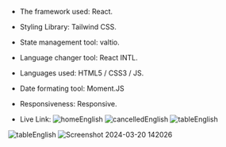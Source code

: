 - The framework used: React.
  
- Styling Library: Tailwind CSS.
  
- State management tool: valtio.
  
- Language changer tool: React INTL.
  
- Languages used: HTML5 / CSS3 / JS.
  
- Date formating tool: Moment.JS
  
- Responsiveness: Responsive.
  
- Live Link:
 ![homeEnglish](https://github.com/mona9855/Bosta-Task/assets/89538929/edb9397a-41c9-4341-a39a-0d0680c4e80f)
![cancelledEnglish](https://github.com/mona9855/Bosta-Task/assets/89538929/fefc1069-6cb5-4657-b45c-3c4c54b6e107)
![tableEnglish](https://github.com/mona9855/Bosta-Task/assets/89538929/83e41a52-75c0-4312-95cb-65d37a5519a6)

![tableEnglish](https://github.com/mona9855/Bosta-Task/assets/89538929/7f9dc04f-8708-4fc8-a72c-9b463c43d066)
![Screenshot 2024-03-20 142026](https://github.com/mona9855/Bosta-Task/assets/89538929/f70c20f4-88bc-4fce-a4e5-78bc7ffd8479)





